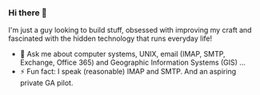 ### Hi there 👋

I'm just a guy looking to build stuff, obsessed with improving my craft and fascinated with the hidden technology that runs everyday life!


- 💬 Ask me about computer systems, UNIX, email (IMAP, SMTP, Exchange, Office 365) and Geographic Information Systems (GIS) ...
- ⚡ Fun fact: I speak (reasonable) IMAP and SMTP. And an aspiring private GA pilot.



<!--
**tee-vee/tee-vee** is a ✨ _special_ ✨ repository because its `README.md` (this file) appears on your GitHub profile.

Here are some ideas to get you started:

- 🔭 I’m currently working on ...
- 🌱 I’m currently learning ...
- 👯 I’m looking to collaborate on ...
- 🤔 I’m looking for help with ...
- 📫 How to reach me: ...
- 😄 Pronouns: ...
-->
